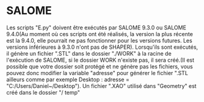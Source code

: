 # SALOME
Les scripts "E.py" doivent être exécutés par SALOME 9.3.0 ou SALOME 9.4.0(Au moment où ces scripts ont été réalisés, la version la plus récente est la 9.4.0, elle pourrait ne pas fonctionner pour les versions futures. Les versions inférieures à 9.3.0 n'ont pas de SHAPER). Lorsqu'ils sont exécutés, il génère un fichier ".STL" dans le dossier "./WORK" à la racine de l'exécution de SALOME, si le dossier WORK n'existe pas, il sera créé.(Il est possible que votre dossier soit protégé et ne génère pas les fichiers, vous pouvez donc modifier la variable "adresse" pour générer le fichier ".STL ailleurs comme par exemple Desktop : 
adresse = "C:/Users/Daniel~/Desktop").
Un fichier ".XAO" utilisé dans "Geometry" est créé dans le dossier "/ temp"
